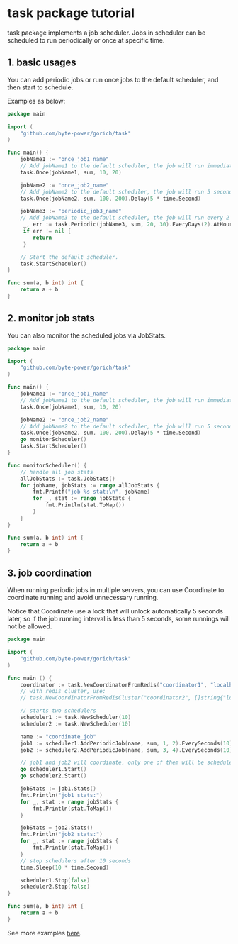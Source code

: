 # task package tutorial

task package implements a job scheduler. Jobs in scheduler can be scheduled to run periodically or once at specific time.

## 1. basic usages

You can add periodic jobs or run once jobs to the default scheduler, and then start to schedule.

Examples as below:

``` go
package main

import (
    "github.com/byte-power/gorich/task"
)

func main() {
    jobName1 := "once_job1_name"
    // Add jobName1 to the default scheduler, the job will run immediately after scheduler starts.
    task.Once(jobName1, sum, 10, 20)

    jobName2 := "once_job2_name"
    // Add jobName2 to the default scheduler, the job will run 5 seconds after scheduler starts.
    task.Once(jobName2, sum, 100, 200).Delay(5 * time.Second)

    jobName3 := "periodic_job3_name"
    // Add jobName3 to the default scheduler, the job will run every 2 days at 10:20:30 (in local timezone by default) after scheduler starts.
     _, err := task.Periodic(jobName3, sum, 20, 30).EveryDays(2).AtHourInDay(10, 20, 30)
     if err != nil {
        return
     }

    // Start the default scheduler.
    task.StartScheduler()
}

func sum(a, b int) int {
    return a + b
}

```

## 2. monitor job stats

You can also monitor the scheduled jobs via JobStats.

```go
package main

import (
    "github.com/byte-power/gorich/task"
)

func main() {
    jobName1 := "once_job1_name"
    // Add jobName1 to the default scheduler, the job will run immediately after scheduler starts.
    task.Once(jobName1, sum, 10, 20)

    jobName2 := "once_job2_name"
    // Add jobName2 to the default scheduler, the job will run 5 seconds after scheduler starts.
    task.Once(jobName2, sum, 100, 200).Delay(5 * time.Second)
    go monitorScheduler()
    task.StartScheduler()
}

func monitorScheduler() {
    // handle all job stats
    allJobStats := task.JobStats()
    for jobName, jobStats := range allJobStats {
        fmt.Printf("job %s stat:\n", jobName)
        for _, stat := range jobStats {
            fmt.Println(stat.ToMap())
        }
    }
}

func sum(a, b int) int {
    return a + b
}
```

## 3. job coordination

When running periodic jobs in multiple servers, you can use Coordinate to coordinate running  and avoid unnecessary running.

Notice that Coordinate use a lock that will unlock automatically 5 seconds later, so if the job running interval is less than 5 seconds, some runnings will not be allowed.

```go
package main

import (
    "github.com/byte-power/gorich/task"
)

func main () {
    coordinator := task.NewCoordinatorFromRedis("coordinator1", "localhost:6379")
    // with redis cluster, use:
    // task.NewCoordinatorFromRedisCluster("coordinator2", []string{"localhost:30000", "localhost:30001"})

    // starts two schedulers
    scheduler1 := task.NewScheduler(10)
    scheduler2 := task.NewScheduler(10)

    name := "coordinate_job"
    job1 := scheduler1.AddPeriodicJob(name, sum, 1, 2).EverySeconds(10).SetCoordinate(coordinator)
    job2 := scheduler2.AddPeriodicJob(name, sum, 3, 4).EverySeconds(10).SetCoordinate(coordinator)

    // job1 and job2 will coordinate, only one of them will be scheduled once every 10 seconds
    go scheduler1.Start()
    go scheduler2.Start()

    jobStats := job1.Stats()
    fmt.Println("job1 stats:")
    for _, stat := range jobStats {
        fmt.Println(stat.ToMap())
    }

    jobStats = job2.Stats()
    fmt.Println("job2 stats:")
    for _, stat := range jobStats {
        fmt.Println(stat.ToMap())
    }
    // stop schedulers after 10 seconds
    time.Sleep(10 * time.Second)

    scheduler1.Stop(false)
    scheduler2.Stop(false)
}

func sum(a, b int) int {
    return a + b
}
```

See more examples [here](./example_test.go).
